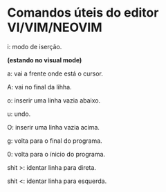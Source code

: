# Comandos úteis do editor VI/VIM/NEOVIM

i: modo de iserção.

**(estando no visual mode)**

a: vai a frente onde está o cursor.

A: vai no final da lihha.

o: inserir uma linha vazia abaixo.

u: undo.

O: inserir uma linha vazia acima.

g: volta para o final do programa.

0: volta para o ínicio do programa.

shit >: identar linha para direta.

shit <: identar linha para esquerda.



